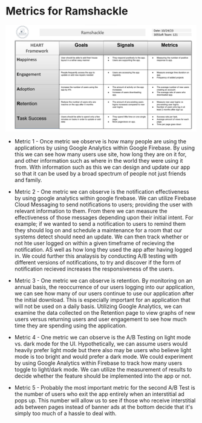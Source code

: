 # Metrics for Ramshackle

![Ramshackle Heart Framework](heart-framework.png)

* Metric 1 - Once metric we observe is how many people are using the applications by using Google Analytics within Google Firebase. By using this we can see how many users use site, how long they are on it for, and other information such as where in the world they were using it from. With information such as this we can design and update our app so that it can be used by a
  broad spectrum of people not just friends and family.  
  
* Metric 2 - One metric we can observe is the notification effectiveness by using google analytics within google firebase. We can utilize Firebase Cloud Messaging to send notifications to users; providing the user with relevant information to them. From there we can measure the effectiveness of those messages depending upon their initial intent. For example; if we wanted to send a notification to users to remind them they should log on and schedule a maintenance for a room that our systems detect should need an update. We can then track whether or not hte user logged on within a given timeframe of recieving the notification. AS well as how long they used the app after having logged in. We could further this analaysis by conducting A/B testing with different versions of notifications, to try and discover if the form of notification recieved increases the responsiveness of the users.  
  
* Metric 3 - One metric we can observe is retention. By monitoring on an annual basis, the reoccurrence of our users logging into our application, we can see how many of our users continue to use our application after the initial download. This is especially important for an application that will not be used on a daily basis. Utilizing Google Analytics, we can examine the data collected on the Retention page to view graphs of new users versus returning users and user engagement to see how much time they are spending using the application.
   
* Metric 4 -  One metric we can observe is the A/B Testing on light mode vs. dark mode for the UI. Hypothetically, we can assume users would heavily prefer light mode but there also may be users who believe light mode is too bright and would prefer a dark mode. We could experiment by using Google Analytics within Firebase to track how many users toggle to light/dark mode. We can utilize the measurement of results to decide whether the feature should be implemented into the app or not.
  
* Metric 5 - Probably the most important metric for the second A/B Test is the number of users who exit the app entirely when an interstitial ad pops up. This number will allow us to see if those who receive interstitial ads between pages instead of banner ads at the bottom decide that it's simply too much of a hassle to deal with.

